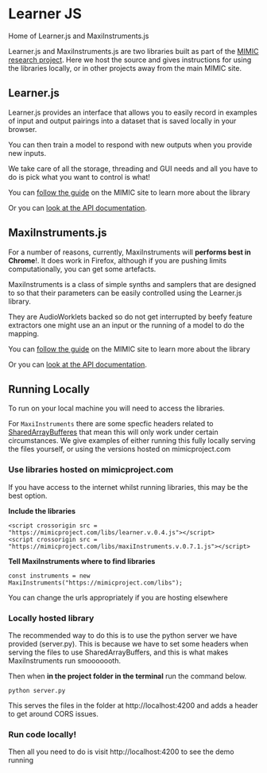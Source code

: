 # Learner JS

Home of Learner.js and MaxiInstruments.js

Learner.js and MaxiInstruments.js are two libraries built as part of the [MIMIC
research project](https://mimicproject.com). Here we host the source and gives instructions
for using the libraries locally, or in other projects away from the main MIMIC site.


## Learner.js

Learner.js provides an interface that allows you to easily record in examples of input and output pairings into a dataset that is saved locally in your browser.

You can then train a model to respond with new outputs when you provide new inputs.

We take care of all the storage, threading and GUI needs and all you have to do is pick what you want to control is what!

You can [follow the guide](https://mimicproject.com/guides/learner) on the MIMIC site to learn more about the library

Or you can [look at the API documentation](https://www.doc.gold.ac.uk/~lmcca002/Learner.html).

## MaxiInstruments.js

For a number of reasons, currently, MaxiInstruments will **performs best in Chrome**!. It does work in Firefox, although if you are pushing limits computationally, you can get some artefacts.

MaxiInstruments is a class of simple synths and samplers that are designed to so that their parameters can be easily controlled using the Learner.js library.

They are AudioWorklets backed so do not get interrupted by beefy feature extractors one might use an an input or the running of a model to do the mapping.

You can [follow the guide](https://mimicproject.com/guides/maxi-instrument) on the MIMIC site to learn more about the library

Or you can [look at the API documentation](https://www.doc.gold.ac.uk/~lmcca002/MaxiInstrument.html).

## Running Locally

To run on your local machine you will need to access the libraries. 

For ``MaxiInstruments`` there are some specfic headers related to [SharedArrayBufferes](https://developer.mozilla.org/en-US/docs/Web/JavaScript/Reference/Global_Objects/SharedArrayBuffer#security_requirements) that mean this will only work under certain circumstances. We give examples of either running this fully locally serving the files yourself, or using the versions hosted on mimicproject.com

### Use libraries hosted on mimicproject.com

If you have access to the internet whilst running libraries, this may be the best option. 

**Include the libraries** 
```
<script crossorigin src = "https://mimicproject.com/libs/learner.v.0.4.js"></script>
<script crossorigin src = "https://mimicproject.com/libs/maxiInstruments.v.0.7.1.js"></script>
```

**Tell MaxiInstruments where to find libraries** 

```
const instruments = new MaxiInstruments("https://mimicproject.com/libs");
```

You can change the urls appropriately if you are hosting elsewhere

### Locally hosted library

The recommended way to do this is to use the python server we have provided (server.py). This is because we have to set some headers when serving the files to use SharedArrayBuffers, and this is what makes MaxiInstruments run smooooooth.

Then when **in the project folder in the terminal** run the command below.

```
python server.py
```

This serves the files in the folder at http://localhost:4200 and adds a header to get around CORS issues.


### Run code locally!

Then all you need to do is visit http://localhost:4200 to see the demo running

